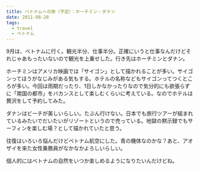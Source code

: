 ```yaml
---
title: ベトナムへの旅（予定）：ホーチミン・ダナン
date: 2011-08-28
tags:
  - travel
  - ベトナム
---
```


9月は、ベトナムに行く。観光半分、仕事半分。正確にいうと仕事なんだけどそれじゃあもったいないので観光を上乗せした。行き先はホーチミンとダナン。

ホーチミンはアメリカ映画では「サイゴン」として描かれることが多い。サイゴンってほうがなじみがある気もする。ホテルの名称などもサイゴンってつくところが多い。今回は雨期だったり、1日しかなかったりなので気分的にも欲張らずに「南国の都市」をバカンスとして楽しむくらいに考えている。なのでホテルは贅沢をして予約してみた。

ダナンはビーチが美しいらしい。たぶん行けない。日本でも旅行ツアーが組まれているみたいでだいたいがリゾートというので売っている。地獄の黙示録でもサーフィンを楽しむ場？として描かれていたと思う。

往復はいろいろ悩んだけどベトナム航空にした。青の機体なのかな？あと、アオザイを来た女性乗務員がなかなかよろしいらしい。

個人的にはベトナムの自然をいつか楽しめるようになりたいんだけどね。